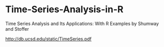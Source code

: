 # Time-Series-Analysis-in-R

Time Series Analysis and Its Applications: With R Examples by Shumway and Stoffer

http://db.ucsd.edu/static/TimeSeries.pdf
